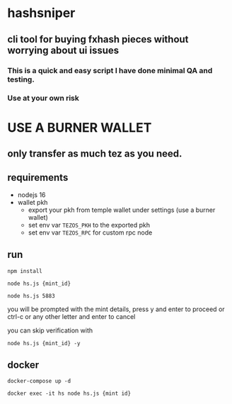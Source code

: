 # hashsniper

## cli tool for buying fxhash pieces without worrying about ui issues

### This is a quick and easy script I have done minimal QA and testing.
### Use at your own  risk
# USE A BURNER WALLET
## only transfer as much tez as you need.

## requirements 
* nodejs 16
* wallet pkh
  * export your pkh from temple wallet under settings (use a burner wallet)
  * set env var `TEZOS_PKH` to the exported pkh
  * set env var `TEZOS_RPC` for custom rpc node

## run
`npm install`

`node hs.js {mint_id}`

`node hs.js 5883`

you will be prompted with the mint details, press y and enter to proceed or ctrl-c or any other letter and enter to cancel

you can skip verification with 

`node hs.js {mint_id} -y`

## docker
`docker-compose up -d`

`docker exec -it hs node hs.js {mint id}`
